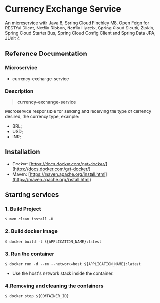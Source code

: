 
# Currency Exchange Service

An microservice with Java 8, Spring Cloud Finchley M8, Open Feign for RESTful Client, Netflix Ribbon, Netflix Hystrix, Spring Cloud Sleuth, Zipkin, Spring Cloud Starter Bus, Spring Cloud Config Client and Spring Data JPA, JUnit 4

## Reference Documentation

### Microservice

-   currency-exchange-service

### Description

> **currency-exchange-service**

Microservice responsible for sending and receiving the type of currency desired, the currency type, example:

- BRL;
- USD;
- INR;


## Installation

-   Docker: [https://docs.docker.com/get-docker/](https://docs.docker.com/get-docker/)
-   Maven: [https://maven.apache.org/install.html](https://maven.apache.org/install.html)

## Starting services

### 1. Build Project

```
$ mvn clean install -U
```

### 2. Build docker image

```
$ docker build -t ${APPLICATION_NAME}:latest
```

### 3. Run the container

```
$ docker run -d --rm --network=host ${APPLICATION_NAME}:latest
```

-   Use the host's network stack inside the container.

### 4.Removing and cleaning the containers

```
$ docker stop ${CONTAINER_ID}
```
